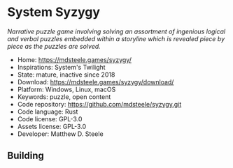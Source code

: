 # System Syzygy

_Narrative puzzle game involving solving an assortment of ingenious logical and verbal puzzles embedded within a storyline which is revealed piece by piece as the puzzles are solved._

- Home: https://mdsteele.games/syzygy/
- Inspirations: System's Twilight
- State: mature, inactive since 2018
- Download: https://mdsteele.games/syzygy/download/
- Platform: Windows, Linux, macOS
- Keywords: puzzle, open content
- Code repository: https://github.com/mdsteele/syzygy.git
- Code language: Rust
- Code license: GPL-3.0
- Assets license: GPL-3.0
- Developer: Matthew D. Steele

## Building
